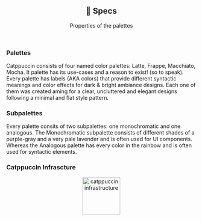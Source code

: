 <p align="center">
  <h2 align="center">🍙 Specs</h2>
</p>

<p align="center">
	Properties of the palettes
</p>

&nbsp;

### Palettes

Catppuccin consists of four named color palettes: Latte, Frappe, Macchiato, Mocha. It palette has its use-cases and a reason to exist! (so to speak). Every palette has labels (AKA colors) that provide different syntactic meanings and color effects for dark & bright ambiance designs. Each one of them was created aming for a clear, uncluttered and elegant designs following a minimal and flat style pattern.

### Subpalettes

Every palette consits of two subpalettes: one monochromatic and one analogous. The Monochromatic subpalette consists of different shades of a purple-gray and a very pale lavender and is often used for UI components. Whereas the Analogous palette has every color in the rainbow and is often used for syntactic elements.

### Catppuccin Infrascture

<p align="center">
<img src="https://raw.githubusercontent.com/catppuccin/catppuccin/dev/assets/palette/infrastructure.png" width="100" height="100" alt="catppuccin infrastructure"/>
</p>

